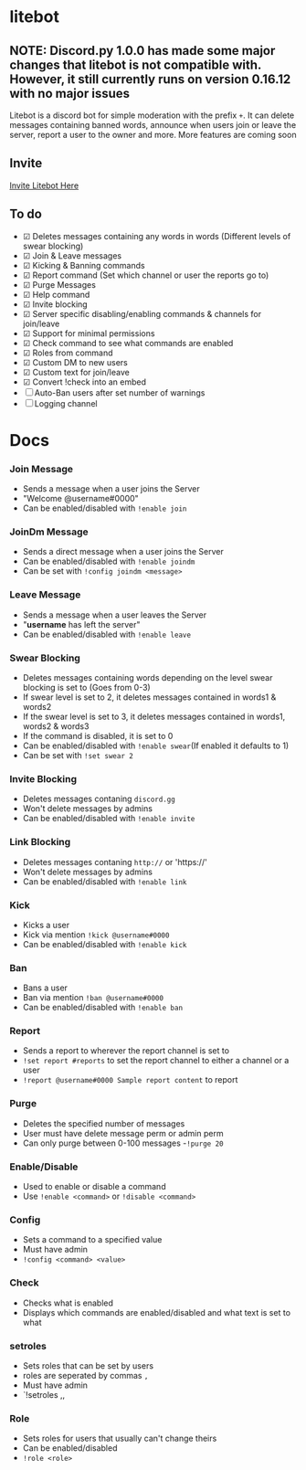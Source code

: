 # litebot

## NOTE: Discord.py 1.0.0 has made some major changes that litebot is not compatible with. However, it still currently runs on version 0.16.12 with no major issues

Litebot is a discord bot for simple moderation with the prefix `+`. It can delete messages containing banned words, announce when users join or leave the server, report a user to the owner and more. More features are coming soon
## Invite

[Invite Litebot Here](https://discordapp.com/oauth2/authorize?client_id=405829095054770187&scope=bot&permissions=11278)

## To do
- ☑ Deletes messages containing any words in words (Different levels of swear blocking)
- ☑ Join & Leave messages
- ☑ Kicking & Banning commands
- ☑ Report command (Set which channel or user the reports go to)
- ☑ Purge Messages 
- ☑ Help command
- ☑ Invite blocking
- ☑ Server specific disabling/enabling commands & channels for join/leave
- ☑ Support for minimal permissions
- ☑ Check command to see what commands are enabled
- ☑ Roles from command
- ☑ Custom DM to new users
- ☑ Custom text for join/leave
- ☑ Convert !check into an embed
- ☐ Auto-Ban users after set number of warnings
- ☐ Logging channel

# Docs

### Join Message
- Sends a message when a user joins the Server
- "Welcome @username#0000"
- Can be enabled/disabled with `!enable join`
### JoinDm Message
- Sends a direct message when a user joins the Server
- Can be enabled/disabled with `!enable joindm`
- Can be set with `!config joindm <message>`
### Leave Message
- Sends a message when a user leaves the Server
- "**username** has left the server"
- Can be enabled/disabled with `!enable leave`
### Swear Blocking
- Deletes messages containing words depending on the level swear blocking is set to (Goes from 0-3)
- If swear level is set to 2, it deletes messages contained in words1 & words2
- If the swear level is set to 3, it deletes messages contained in words1, words2 & words3
- If the command is disabled, it is set to 0
- Can be enabled/disabled with `!enable swear`(If enabled it defaults to 1)
- Can be set with `!set swear 2`
### Invite Blocking
- Deletes messages contaning `discord.gg`
- Won't delete messages by admins
- Can be enabled/disabled with `!enable invite`
### Link Blocking
- Deletes messages contaning `http://` or 'https://'
- Won't delete messages by admins
- Can be enabled/disabled with `!enable link`
### Kick
- Kicks a user
- Kick via mention `!kick @username#0000`
- Can be enabled/disabled with `!enable kick`
### Ban
- Bans a user
- Ban via mention `!ban @username#0000`
- Can be enabled/disabled with `!enable ban`
### Report
- Sends a report to wherever the report channel is set to
- `!set report #reports` to set the report channel to either a channel or a user
- `!report @username#0000 Sample report content` to report
### Purge
- Deletes the specified number of messages
- User must have delete message perm or admin perm
- Can only purge between 0-100 messages
-`!purge 20`
### Enable/Disable  
- Used to enable or disable a command
- Use `!enable <command>` or `!disable <command>`
### Config
- Sets a command to a specified value
- Must have admin
- `!config <command> <value>`
### Check
- Checks what is enabled
- Displays which commands are enabled/disabled and what text is set to what
### setroles
- Sets roles that can be set by users
- roles are seperated by commas `,`
- Must have admin
- `!setroles <role1>,<role2>,<role3>
### Role
- Sets roles for users that usually can't change theirs
- Can be enabled/disabled
- `!role <role>`
